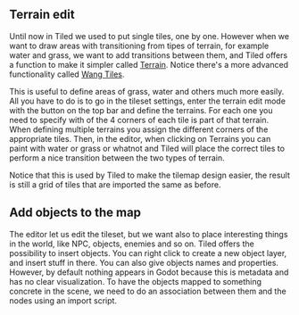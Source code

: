 
## Terrain edit
Until now in Tiled we used to put single tiles, one by one. However when we want to draw areas with transitioning from tipes of terrain, for example water and grass, we want to add transitions between them, and Tiled offers a function to make it simpler called [Terrain](https://doc.mapeditor.org/en/stable/manual/using-the-terrain-tool/). Notice there's a more advanced functionality called [Wang Tiles](https://doc.mapeditor.org/en/stable/manual/using-wang-tiles/).

This is useful to define areas of grass, water and others much more easily.
All you have to do is to go in the tileset settings, enter the terrain edit mode with the button on the top bar and define the terrains. For each one you need to specify with of the 4 corners of each tile is part of that terrain. When defining multiple terrains you assign the different corners of the appropriate tiles.
Then, in the editor, when clicking on Terrains you can paint with water or grass or whatnot and Tiled will place the correct tiles to perform a nice transition between the two types of terrain.

Notice that this is used by Tiled to make the tilemap design easier, the result is still a grid of tiles that are imported the same as before.

## Add objects to the map
The editor let us edit the tileset, but we want also to place interesting things in the world, like NPC, objects, enemies and so on.
Tiled offers the possibility to insert objects. You can right click to create a new object layer, and insert stuff in there. You can also give objects names and properties. However, by default nothing appears in Godot because this is metadata and has no clear visualization.
To have the objects mapped to something concrete in the scene, we need to do an association between them and the nodes using an import script.